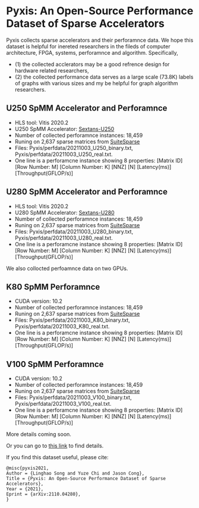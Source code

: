 # Pyxis: An Open-Source Performance Dataset of Sparse Accelerators

Pyxis collects sparse accelerators and their perforamnce data. We hope this dataset is helpful for inereted researchers in the fileds of computer architecture, FPGA, systems, perforamnce and algorithm. Specifically, 
* (1) the collected acclerators may be a good refrence design for hardware related researchers,
* (2) the collected performance data serves as a large scale (73.8K) labels of graphs with various sizes and my be helpful for graph algorithm researchers.


## U250 SpMM Accelerator and Perforamnce 

* HLS tool: Vitis 2020.2
* U250 SpMM Accelerator: [Sextans-U250](https://github.com/linghaosong/Sextans/tree/hls/U250)
* Number of collected perforamnce instances: 18,459
* Runing on 2,637 sparse matrices from [SuiteSparse](https://sparse.tamu.edu)
* Files: Pyxis/perfdata/20211003_U250_binary.txt, Pyxis/perfdata/20211003_U250_real.txt.
* One line is a perforamcne instance showing 8 properties: [Matrix ID] [Row Number: M] [Column Number: K] [NNZ] [N] [Latency(ms)] [Throughput(GFLOP/s)]


## U280 SpMM Accelerator and Perforamnce 

* HLS tool: Vitis 2020.2
* U280 SpMM Accelerator: [Sextans-U280](https://github.com/linghaosong/Sextans/tree/hls/U280)
* Number of collected perforamnce instances: 18,459
* Runing on 2,637 sparse matrices from [SuiteSparse](https://sparse.tamu.edu)
* Files: Pyxis/perfdata/20211003_U280_binary.txt, Pyxis/perfdata/20211003_U280_real.txt.
* One line is a perforamcne instance showing 8 properties: [Matrix ID] [Row Number: M] [Column Number: K] [NNZ] [N] [Latency(ms)] [Throughput(GFLOP/s)]


We also collocted perfoamnce data on two GPUs.

## K80 SpMM Perforamnce 

* CUDA version: 10.2
* Number of collected perforamnce instances: 18,459
* Runing on 2,637 sparse matrices from [SuiteSparse](https://sparse.tamu.edu)
* Files: Pyxis/perfdata/20211003_K80_binary.txt, Pyxis/perfdata/20211003_K80_real.txt.
* One line is a perforamcne instance showing 8 properties: [Matrix ID] [Row Number: M] [Column Number: K] [NNZ] [N] [Latency(ms)] [Throughput(GFLOP/s)]


## V100 SpMM Perforamnce 

* CUDA version: 10.2
* Number of collected perforamnce instances: 18,459
* Runing on 2,637 sparse matrices from [SuiteSparse](https://sparse.tamu.edu)
* Files: Pyxis/perfdata/20211003_V100_binary.txt, Pyxis/perfdata/20211003_V100_real.txt.
* One line is a perforamcne instance showing 8 properties: [Matrix ID] [Row Number: M] [Column Number: K] [NNZ] [N] [Latency(ms)] [Throughput(GFLOP/s)]


More details coming soon. 

Or you can go to [this link](https://arxiv.org/abs/2110.04280) to find details.



If you find this dataset useful, please cite:

    @misc{pyxis2021,
    Author = {Linghao Song and Yuze Chi and Jason Cong},
    Title = {Pyxis: An Open-Source Performance Dataset of Sparse Accelerators},
    Year = {2021},
    Eprint = {arXiv:2110.04280},
    }
